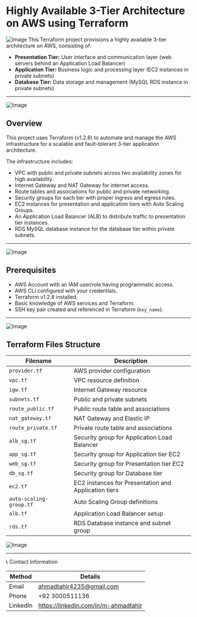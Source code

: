 
# Highly Available 3-Tier Architecture on AWS using Terraform

![Image](https://github.com/user-attachments/assets/b7a386cd-5eb5-4dbb-9642-11f5a9429581)
This Terraform project provisions a highly available 3-tier architecture on AWS, consisting of:

- **Presentation Tier:** User interface and communication layer (web servers behind an Application Load Balancer)
- **Application Tier:** Business logic and processing layer (EC2 instances in private subnets)
- **Database Tier:** Data storage and management (MySQL RDS instance in private subnets)

---
![Image](https://github.com/user-attachments/assets/7b1822d8-3bdb-47fb-b4ea-65c680c2570a)

## Overview

This project uses Terraform (v1.2.8) to automate and manage the AWS infrastructure for a scalable and fault-tolerant 3-tier application architecture.

The infrastructure includes:

- VPC with public and private subnets across two availability zones for high availability.
- Internet Gateway and NAT Gateway for internet access.
- Route tables and associations for public and private networking.
- Security groups for each tier with proper ingress and egress rules.
- EC2 instances for presentation and application tiers with Auto Scaling Groups.
- An Application Load Balancer (ALB) to distribute traffic to presentation tier instances.
- RDS MySQL database instance for the database tier within private subnets.

---
![Image](https://github.com/user-attachments/assets/d8056d97-3cbe-4c25-bcfa-f0aacd98754d)

## Prerequisites

- AWS Account with an IAM user/role having programmatic access.
- AWS CLI configured with your credentials.
- Terraform v1.2.8 installed.
- Basic knowledge of AWS services and Terraform.
- SSH key pair created and referenced in Terraform (`key_name`).

---
![Image](https://github.com/user-attachments/assets/cb2de401-dcf1-44cb-a9a0-16c127e9e945)
## Terraform Files Structure

| Filename                | Description                                 |
|-------------------------|---------------------------------------------|
| `provider.tf`           | AWS provider configuration                   |
| `vpc.tf`                | VPC resource definition                       |
| `igw.tf`                | Internet Gateway resource                     |
| `subnets.tf`            | Public and private subnets                    |
| `route_public.tf`       | Public route table and associations           |
| `nat_gateway.tf`        | NAT Gateway and Elastic IP                    |
| `route_private.tf`      | Private route table and associations          |
| `alb_sg.tf`             | Security group for Application Load Balancer |
| `app_sg.tf`             | Security group for Application tier EC2       |
| `web_sg.tf`             | Security group for Presentation tier EC2      |
| `db_sg.tf`              | Security group for Database tier               |
| `ec2.tf`                | EC2 instances for Presentation and Application tiers |
| `auto-scaling-group.tf` | Auto Scaling Group definitions                |
| `alb.tf`                | Application Load Balancer setup                |
| `rds.tf`                | RDS Database instance and subnet group        |


![Image](https://github.com/user-attachments/assets/5aa439c6-06a1-4215-95e9-4e6de5541ad3)




---

📞 Contact Information

| **Method** | **Details**                  |
|------------|------------------------------|
| Email      | ahmadtahir4235@gmail.com     |
| Phone      | +92 3000511136               |
| LinkedIn   | https://linkedin.com/in/m-ahmadtahir |


